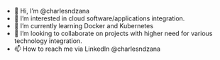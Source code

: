 - 👋 Hi, I’m @charlesndzana
- 👀 I’m interested in cloud software/applications integration.
- 🌱 I’m currently learning Docker and Kubernetes
- 💞️ I’m looking to collaborate on projects with higher need for various technology integration.
- 📫 How to reach me via LinkedIn @charlesndzana

<!---
charlesndzana/charlesndzana is a ✨ special ✨ repository because its `README.md` (this file) appears on your GitHub profile.
You can click the Preview link to take a look at your changes.
--->
